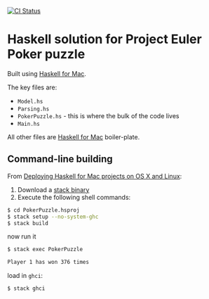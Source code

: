 [![CI Status](http://img.shields.io/travis/exeter-fp/poker-puzzle.svg?style=flat)](https://travis-ci.org/exeter-fp/poker-puzzle)

# Haskell solution for Project Euler Poker puzzle

Built using [Haskell for Mac](http://haskellformac.com).

The key files are:

* `Model.hs`
* `Parsing.hs`
* `PokerPuzzle.hs` - this is where the bulk of the code lives
* `Main.hs`

All other files are [Haskell for Mac](http://haskellformac.com) boiler-plate.

## Command-line building

From [Deploying Haskell for Mac projects on OS X and Linux](http://blog.haskellformac.com/blog/deploying-haskell-for-mac-projects-on-os-x-and-linux):

1. Download a [stack binary](https://www.haskellstack.org)
2. Execute the following shell commands:

```bash
$ cd PokerPuzzle.hsproj
$ stack setup --no-system-ghc
$ stack build
```

now run it

```bash
$ stack exec PokerPuzzle
```

```bash
Player 1 has won 376 times
```

load in `ghci`:

```bash
$ stack ghci
```


